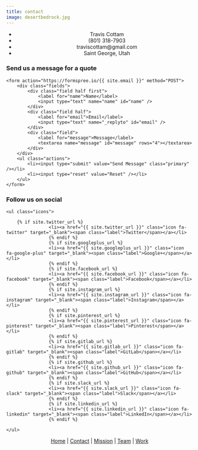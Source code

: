 ```yaml
---
title: contact
image: desertbedrock.jpg
---
```


<section>
	<ul class="alt" style="text-align:center;">
		<li><span class="icon fa-user">&nbsp; &nbsp; Travis Cottam</span></li>
		<li><span class="icon fa-phone">&nbsp; &nbsp; (801) 318-7903</span></li>
		<li><span class="icon fa-envelope">&nbsp; &nbsp; traviscottam@gmail.com</span></li>
		<li><span class="icon fa-map-pin">&nbsp; &nbsp; Saint George, Utah</span></li>
	</ul>
</section>
<section>
    <h3> Send us a message for a quote </h3>

    <form action="https://formspree.io/{{ site.email }}" method="POST">
    	<div class="fields">
    		<div class="field half first">
    			<label for="name">Name</label>
    			<input type="text" name="name" id="name" />
    		</div>
    		<div class="field half">
    			<label for="email">Email</label>
    			<input type="text" name="_replyto" id="email" />
    		</div>
    		<div class="field">
    			<label for="message">Message</label>
    			<textarea name="message" id="message" rows="4"></textarea>
    		</div>
    	</div>
    	<ul class="actions">
    		<li><input type="submit" value="Send Message" class="primary" /></li>
    		<li><input type="reset" value="Reset" /></li>
    	</ul>
    </form>

</section>
<section>
    <h3> Follow us on social </h3>

    <ul class="icons">

        {% if site.twitter_url %}
        			<li><a href="{{ site.twitter_url }}" class="icon fa-twitter" target="_blank"><span class="label">Twitter</span></a></li>
        			{% endif %}
        			{% if site.googleplus_url %}
        			<li><a href="{{ site.googleplus_url }}" class="icon fa-google-plus" target="_blank"><span class="label">Google+</span></a></li>
        			{% endif %}
        			{% if site.facebook_url %}
        			<li><a href="{{ site.facebook_url }}" class="icon fa-facebook" target="_blank"><span class="label">Facebook</span></a></li>
        			{% endif %}
        			{% if site.instagram_url %}
        			<li><a href="{{ site.instagram_url }}" class="icon fa-instagram" target="_blank"><span class="label">Instagram</span></a></li>
        			{% endif %}
        			{% if site.pinterest_url %}
        			<li><a href="{{ site.pinterest_url }}" class="icon fa-pinterest" target="_blank"><span class="label">Pinterest</span></a></li>
        			{% endif %}
        			{% if site.gitlab_url %}
        			<li><a href="{{ site.gitlab_url }}" class="icon fa-gitlab" target="_blank"><span class="label">GitLab</span></a></li>
        			{% endif %}
        			{% if site.github_url %}
        			<li><a href="{{ site.github_url }}" class="icon fa-github" target="_blank"><span class="label">GitHub</span></a></li>
        			{% endif %}
        			{% if site.slack_url %}
        			<li><a href="{{ site.slack_url }}" class="icon fa-slack" target="_blank"><span class="label">Slack</span></a></li>
        			{% endif %}
        			{% if site.linkedin_url %}
        			<li><a href="{{ site.linkedin_url }}" class="icon fa-linkedin" target="_blank"><span class="label">LinkedIn</span></a></li>
        			{% endif %}

    </ul>

</section>

<!-- Footlinks -->

<p class="copyright" style="text-align:center;"><a href="#">Home</a> | <a href="#contact">Contact</a> | <a href="#mission">Mission</a> | <a href="#team">Team</a> | <a href="#work">Work</a></p>
